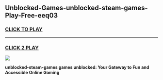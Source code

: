 
## Unblocked-Games-unblocked-steam-games-Play-Free-eeq03
<h3>
<a href="https://premium76.site?title=unblocked-steam-games&ref=22A">CLICK TO PLAY</a></h3>
<hr>

<h3>
<a href="https://premium76.site?title=unblocked-steam-games&ref=22A">CLICK 2 PLAY</a>
  
</h3>

<a href="https://premium76.site?title=unblocked-steam-games&ref=22A"><img src="https://clearcache.store/games.png"></a>


**unblocked-steam-games games unblocked: Your Gateway to Fun and Accessible Online Gaming**
